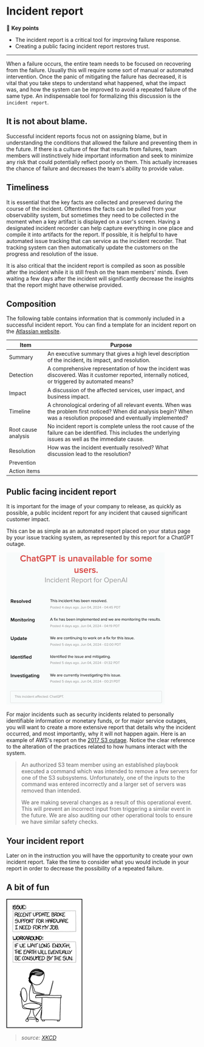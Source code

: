 # Incident report

🔑 **Key points**

- The incident report is a critical tool for improving failure response.
- Creating a public facing incident report restores trust.

---

When a failure occurs, the entire team needs to be focused on recovering from the failure. Usually this will require some sort of manual or automated intervention. Once the panic of mitigating the failure has decreased, it is vital that you take steps to understand what happened, what the impact was, and how the system can be improved to avoid a repeated failure of the same type. An indispensable tool for formalizing this discussion is the `incident report`.

## It is not about blame.

Successful incident reports focus not on assigning blame, but in understanding the conditions that allowed the failure and preventing them in the future. If there is a culture of fear that results from failures, team members will instinctively hide important information and seek to minimize any risk that could potentially reflect poorly on them. This actually increases the chance of failure and decreases the team's ability to provide value.

## Timeliness

It is essential that the key facts are collected and preserved during the course of the incident. Oftentimes the facts can be pulled from your observability system, but sometimes they need to be collected in the moment when a key artifact is displayed on a user's screen. Having a designated incident recorder can help capture everything in one place and compile it into artifacts for the report. If possible, it is helpful to have automated issue tracking that can service as the incident recorder. That tracking system can then automatically update the customers on the progress and resolution of the issue.

It is also critical that the incident report is compiled as soon as possible after the incident while it is still fresh on the team members' minds. Even waiting a few days after the incident will significantly decrease the insights that the report might have otherwise provided.

## Composition

The following table contains information that is commonly included in a successful incident report. You can find a template for an incident report on the [Atlassian website](https://www.atlassian.com/incident-management/postmortem/templates).

| Item                | Purpose                                                                                                                                                                  |
| ------------------- | ------------------------------------------------------------------------------------------------------------------------------------------------------------------------ |
| Summary             | An executive summary that gives a high level description of the incident, its impact, and resolution.                                                                    |
| Detection           | A comprehensive representation of how the incident was discovered. Was it customer reported, internally noticed, or triggered by automated means?                        |
| Impact              | A discussion of the affected services, user impact, and business impact.                                                                                                 |
| Timeline            | A chronological ordering of all relevant events. When was the problem first noticed? When did analysis begin? When was a resolution proposed and eventually implemented? |
| Root cause analysis | No incident report is complete unless the root cause of the failure can be identified. This includes the underlying issues as well as the immediate cause.               |
| Resolution          | How was the incident eventually resolved? What discussion lead to the resolution?                                                                                        |
| Prevention          |                                                                                                                                                                          |
| Action items        |                                                                                                                                                                          |

## Public facing incident report

It is important for the image of your company to release, as quickly as possible, a public incident report for any incident that caused significant customer impact.

This can be as simple as an automated report placed on your status page by your issue tracking system, as represented by this report for a ChatGPT outage.

![Open AI public incident report](openAiPublicIncidentReport.png)

For major incidents such as security incidents related to personally identifiable information or monetary funds, or for major service outages, you will want to create a more extensive report that details why the incident occurred, and most importantly, why it will not happen again. Here is an example of AWS's report on the [2017 S3 outage](https://aws.amazon.com/message/41926/). Notice the clear reference to the alteration of the practices related to how humans interact with the system.

> An authorized S3 team member using an established playbook executed a command which was intended to remove a few servers for one of the S3 subsystems. Unfortunately, one of the inputs to the command was entered incorrectly and a larger set of servers was removed than intended.
>
> We are making several changes as a result of this operational event. This will prevent an incorrect input from triggering a similar event in the future. We are also auditing our other operational tools to ensure we have similar safety checks.

## Your incident report

Later on in the instruction you will have the opportunity to create your own incident report. Take the time to consider what you would include in your report in order to decrease the possibility of a repeated failure.

## A bit of fun

![XKCD Automation](xkcdExistentialBugReports.png)

> _source: [XKCD](https://xkcd.com/1822/)_
